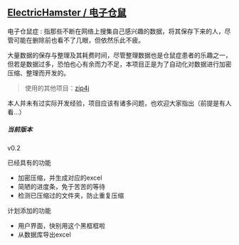 ## [ElectricHamster / 电子仓鼠](https://github.com/equals-chan/ElectricHamster)

电子仓鼠症 : 指那些不断在网络上搜集自己感兴趣的数据，将其保存下来的人，尽管可能在删除前也看不了几眼，但依然乐此不疲。

大量数据的保存与整理及其耗费时间，尽管整理数据也是仓鼠症患者的乐趣之一，但若是数据过多，恐怕也心有余而力不足，本项目正是为了自动化对数据进行加密压缩、整理而开发的。

> 使用的其他项目：[zip4j](https://github.com/srikanth-lingala/zip4j)



本人并未有过实际开发经验，项目应该有诸多问题，也欢迎大家指出（前提是有人看...）



##### 当前版本

v0.2

已经具有的功能

- 加密压缩，并生成对应的excel
- 简陋的进度条，免于苦苦的等待
- 检测已压缩过的文件夹，防止重复压缩

计划添加的功能

- 用户界面，快别用这个黑框框啦
- 从数据库导出excel





